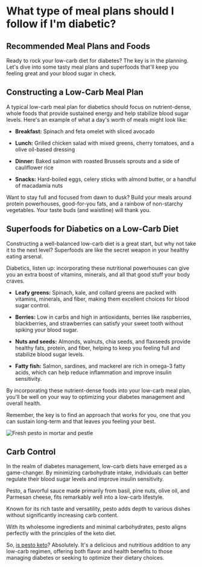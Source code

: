 # What type of meal plans should I follow if I'm diabetic?

## **Recommended Meal Plans and Foods**

Ready to rock your low-carb diet for diabetes? The key is in the planning. Let's dive into some tasty meal plans and superfoods that'll keep you feeling great and your blood sugar in check.

## **Constructing a Low-Carb Meal Plan**

A typical low-carb meal plan for diabetics should focus on nutrient-dense, whole foods that provide sustained energy and help stabilize blood sugar levels. Here's an example of what a day's worth of meals might look like:

- **Breakfast:** Spinach and feta omelet with sliced avocado

- **Lunch:** Grilled chicken salad with mixed greens, cherry tomatoes, and a olive oil-based dressing

- **Dinner:** Baked salmon with roasted Brussels sprouts and a side of cauliflower rice

- **Snacks:** Hard-boiled eggs, celery sticks with almond butter, or a handful of macadamia nuts

Want to stay full and focused from dawn to dusk? Build your meals around protein powerhouses, good-for-you fats, and a rainbow of non-starchy vegetables. Your taste buds (and waistline) will thank you.

## **Superfoods for Diabetics on a Low-Carb Diet**

Constructing a well-balanced low-carb diet is a great start, but why not take it to the next level? Superfoods are like the secret weapon in your healthy eating arsenal.

Diabetics, listen up: incorporating these nutritional powerhouses can give you an extra boost of vitamins, minerals, and all that good stuff your body craves.

- **Leafy greens:** Spinach, kale, and collard greens are packed with vitamins, minerals, and fiber, making them excellent choices for blood sugar control.

- **Berries:** Low in carbs and high in antioxidants, berries like raspberries, blackberries, and strawberries can satisfy your sweet tooth without spiking your blood sugar.

- **Nuts and seeds:** Almonds, walnuts, chia seeds, and flaxseeds provide healthy fats, protein, and fiber, helping to keep you feeling full and stabilize blood sugar levels.

- **Fatty fish:** Salmon, sardines, and mackerel are rich in omega-3 fatty acids, which can help reduce inflammation and improve insulin sensitivity.

By incorporating these nutrient-dense foods into your low-carb meal plan, you'll be well on your way to optimizing your diabetes management and overall health.

Remember, the key is to find an approach that works for you, one that you can sustain long-term and that leaves you feeling your best.

![Fresh pesto in mortar and pestle](https://drberg-dam.imgix.net/others/homemade-pesto-sauce-basil-pine-nuts.jpg?w=992&auto=compress,format)

## **Carb Control**

In the realm of diabetes management, low-carb diets have emerged as a game-changer. By minimizing carbohydrate intake, individuals can better regulate their blood sugar levels and improve insulin sensitivity.

Pesto, a flavorful sauce made primarily from basil, pine nuts, olive oil, and Parmesan cheese, fits remarkably well into a low-carb lifestyle.

Known for its rich taste and versatility, pesto adds depth to various dishes without significantly increasing carb content.

With its wholesome ingredients and minimal carbohydrates, pesto aligns perfectly with the principles of the keto diet.

So, [is pesto keto](https://www.drberg.com/blog/is-pesto-keto)? Absolutely. It's a delicious and nutritious addition to any low-carb regimen, offering both flavor and health benefits to those managing diabetes or seeking to optimize their dietary choices.
